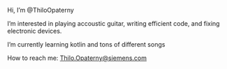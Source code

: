 Hi, I’m @ThiloOpaterny

I’m interested in playing accoustic guitar, writing efficient code, and fixing electronic devices.

I’m currently learning kotlin and tons of different songs

How to reach me: Thilo.Opaterny@siemens.com
